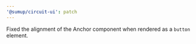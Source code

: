 ```yaml
---
'@sumup/circuit-ui': patch
---
```


Fixed the alignment of the Anchor component when rendered as a `button` element.
